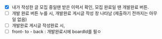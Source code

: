 - [x] 내가 작성한 글 모집 중일땐 받은 이력서 확인, 모집 완료일 땐 개발완료 버튼.
- [ ] 개발 완료 버튼 누를 시, 개발완료 게시글 작성 창 나타남 (제출하기 전까지는 아무일 없음)
- [ ] 개발완료 게시글 작성완료 시, 
- [ ] front- to - back : 개발완료시에 boardId를 필ㅇ